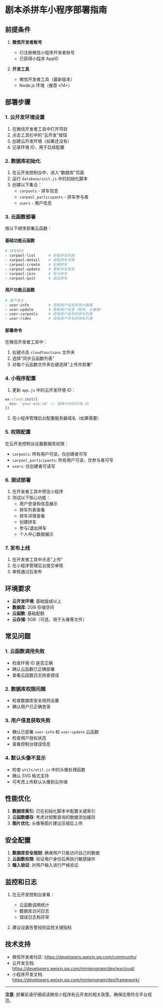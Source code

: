 # 剧本杀拼车小程序部署指南

## 前提条件

1. **微信开发者账号**
   - 已注册微信小程序开发者账号
   - 已获得小程序 AppID

2. **开发工具**
   - 微信开发者工具（最新版本）
   - Node.js 环境（推荐 v14+）

## 部署步骤

### 1. 云开发环境设置

1. 在微信开发者工具中打开项目
2. 点击工具栏中的"云开发"按钮
3. 创建云开发环境（如果还没有）
4. 记录环境 ID，用于后续配置

### 2. 数据库初始化

1. 在云开发控制台中，进入"数据库"页面
2. 运行 `database/init.js` 中的初始化脚本
3. 创建以下集合：
   - `carpools` - 拼车信息
   - `carpool_participants` - 拼车参与者
   - `users` - 用户信息

### 3. 云函数部署

按以下顺序部署云函数：

#### 基础功能云函数
```bash
# 拼车相关
- carpool-list      # 获取拼车列表
- carpool-detail    # 获取拼车详情  
- carpool-create    # 创建拼车
- carpool-update    # 更新拼车信息
- carpool-join      # 参与拼车
- carpool-quit      # 退出拼车
```

#### 用户功能云函数
```bash
# 用户相关
- user-info         # 获取用户信息和统计数据
- user-update       # 更新用户信息（昵称、头像等）
- user-carpools     # 获取用户发布的拼车列表
- user-rides        # 获取用户参与的拼车列表
```

#### 部署命令
在微信开发者工具中：
1. 右键点击 `cloudfunctions` 文件夹
2. 选择"同步云函数列表"
3. 对每个云函数文件夹右键选择"上传并部署"

### 4. 小程序配置

1. 更新 `app.js` 中的云开发环境 ID：
```javascript
wx.cloud.init({
  env: 'your-env-id' // 替换为你的环境 ID
})
```

2. 在小程序管理后台配置服务器域名（如果需要）

### 5. 权限配置

在云开发控制台设置数据库权限：
- `carpools`: 所有用户可读，仅创建者可写
- `carpool_participants`: 所有用户可读，仅参与者可写
- `users`: 仅创建者可读写

### 6. 测试部署

1. 在开发者工具中预览小程序
2. 测试以下核心功能：
   - 用户登录和信息展示
   - 拼车列表查看
   - 拼车详情查看
   - 创建拼车
   - 参与/退出拼车
   - 个人中心数据展示

### 7. 发布上线

1. 在开发者工具中点击"上传"
2. 在小程序管理后台提交审核
3. 审核通过后发布

## 环境要求

- **云开发环境**: 基础版或以上
- **数据库**: 2GB 存储空间
- **云函数**: 基础配额
- **云存储**: 5GB（可选，用于头像等文件）

## 常见问题

### 1. 云函数调用失败
- 检查环境 ID 是否正确
- 确认云函数已正确部署
- 查看云函数日志排查错误

### 2. 数据库权限问题
- 检查数据库安全规则设置
- 确认用户已正确登录

### 3. 用户信息获取失败
- 确认已部署 `user-info` 和 `user-update` 云函数
- 检查用户授权状态
- 查看控制台错误信息

### 4. 默认头像不显示
- 检查 `utils/util.js` 中的头像处理函数
- 确认 SVG 格式支持
- 可考虑上传默认头像到云存储

## 性能优化

1. **数据库索引**: 已在初始化脚本中配置关键索引
2. **云函数缓存**: 考虑对频繁查询的数据添加缓存
3. **图片优化**: 头像等图片建议压缩后上传

## 安全配置

1. **数据库安全规则**: 确保用户只能访问自己的数据
2. **云函数权限**: 验证用户身份后再执行敏感操作
3. **输入验证**: 对用户输入进行严格验证

## 监控和日志

1. 在云开发控制台查看：
   - 云函数调用统计
   - 数据库访问日志
   - 错误日志和异常

2. 建议设置告警规则监控关键指标

## 技术支持

- 微信开发者社区: https://developers.weixin.qq.com/community/
- 云开发文档: https://developers.weixin.qq.com/miniprogram/dev/wxcloud/
- 小程序开发文档: https://developers.weixin.qq.com/miniprogram/dev/framework/

---

**注意**: 部署前请仔细阅读微信小程序和云开发的相关政策，确保应用符合平台规范。 